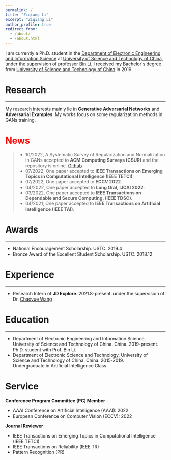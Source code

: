 ```yaml
---
permalink: /
title: "Ziqiang Li"
excerpt: "Ziqiang Li"
author_profile: true
redirect_from: 
  - /about/
  - /about.html
---
```

I am currently a Ph.D. student in the [Department of Electronic Engineering and Information Science](https://eeis.ustc.edu.cn/) at [University of Science and Technology of China](https://ustc.edu.cn/), under the supervision of professor [Bin Li](http://staff.ustc.edu.cn/~binli/). I received my Bachelor's degree from [University of Science and Technology of China](https://ustc.edu.cn/) in 2019.

# Research
---
My research interests mainly lie in **Generative Adversarial Networks** and **Adversarial Examples**. My works focus on some regularization methods in GANs training.

# <font color=red>News</font>

> * 10/2022, A Systematic Survey of Regularization and Normalization in GANs accepted to **ACM Computing Surveys (CSUR)** and the repository is online. [Github](https://github.com/iceli1007/GANs-Regularization-Review)
> * 07/2022, One paper accepted to **IEEE Transactions on Emerging Topics in Computational Intelligence (IEEE TETCI)**.
> * 07/2022, One paper accepted to **ECCV 2022**.
> * 04/2022, One paper accepted to **Long Oral, IJCAI 2022**.
> * 03/2022, One paper accepted to **IEEE Transactions on Dependable and Secure Computing. (IEEE TDSC)**.
> * 04/2021, One paper accepted to **IEEE Transactions on Artificial Intelligence (IEEE TAI)**.

# Awards
---

* National Encouragement Scholarship. USTC. 2019.4
* Bronze Award of the Excellent Student Scholarship. USTC. 2018.12

# Experience
---

* Research Intern of **JD Explore**. 2021.8-present.
under the supervision of Dr. [Chaoyue Wang](https://wang-chaoyue.github.io/)

# Education
---
* Department of Electronic Engineering and Information Science, University of Science and Technology of China. China. 2019-present. <br>
Ph.D. student with Prof. Bin Li.
* Department of Electronic Science and Technology, University of Science and Technology of China. China. 2015-2019. <br>
Undergraduate in Artificial Intelligence Class

# Service

**Conference Program Committee (PC) Member**
* AAAI Conference on Artificial Intelligence (AAAI): 2022
* European Conference on Computer Vision (ECCV): 2022

**Journal Reviewer**
* IEEE Transactions on Emerging Topics in Computational Intelligence (IEEE TETCI)
* IEEE Transactions on Reliability (IEEE TR)
* Pattern Recognition (PR)
<!---Activity and Service--->
<!---Experience--->
